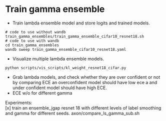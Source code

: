 # Train gamma ensemble

- Train lambda ensemble model and store logits and trained models.
```
# code to use without wandb
train_gamma_ensembles/train_gamma_ensemble_cifar10_resnet18.sh
# code to use with wandb
cd train_gamma_ensembles
wandb sweep train_gamma_ensemble_cifar10_resnet18.yaml
```
- Visualize multiple lambda ensemble models.
```
python scripts/vis_scripts/kl_weight_resnet18_cifar.py
```
- Grab lambda models, and check whether they are over confident or not by comparing ECE
an overconfident model should have low ece a and under confident model should have high ECE.
- ECE w/o for different gamma 

Experiments: <br>
[x] train an ensemble_jgap resnet 18 with different levels of label smoothing and gamma for different seeds.
axon/compare_ls_gamma_sub.sh
